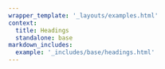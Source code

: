 ```yaml
---
wrapper_template: '_layouts/examples.html'
context:
  title: Headings
  standalone: base
markdown_includes:
  example: '_includes/base/headings.html'
---
```

